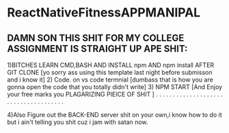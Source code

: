 # ReactNativeFitnessAPPMANIPAL
DAMN SON THIS SHIT FOR MY COLLEGE ASSIGNMENT IS STRAIGHT UP APE SHIT: 
----------------------------------------------------------------------------------------------------------------------------------------------------------
1)BITCHES LEARN CMD,BASH AND INSTALL npm AND npm install AFTER GIT CLONE [yo sorry ass using this template last night before submisson and i know it]
2) Code. on vs code termnial [dumbass that is how you are gonna open the code that you totally didn't write]
3) NPM START [And Enjoy your free marks you PLAGARIZING PIEICE OF SHIT ]
.
.
.
.
.
.
.
.
.
.
.
.
.
.
.
.
.
.
.
.
.
.
.
.
.
.
.
.
.
.
.
.
.
.
.
.
.

4)Also Figure out the BACK-END server shit on your own,i know how to do it but i ain't telling you shit cuz i jam with satan now.
